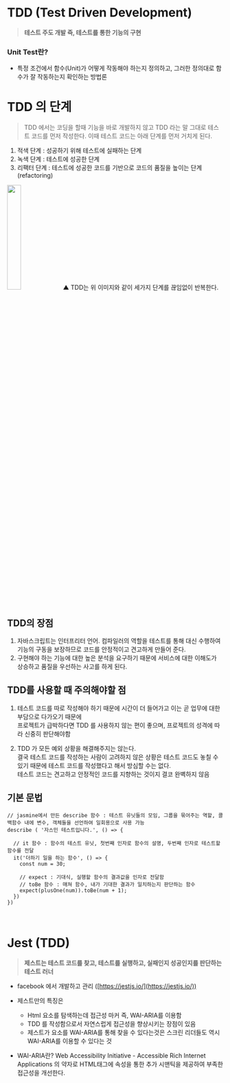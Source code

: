 # TDD (Test Driven Development)

> **테스트 주도 개발 즉, 테스트를 통한 기능의 구현**

### Unit Test란?

- 특정 조건에서 함수(Unit)가 어떻게 작동해야 하는지 정의하고, 그러한 정의대로 함수가 잘 작동하는지 확인하는 방법론

# TDD 의 단계

> TDD 에서는 코딩을 할때 기능을 바로 개발하지 않고 TDD 라는 말 그대로 테스트 코드를 먼저 작성한다. 이때 테스트 코드는 아래 단계를 먼저 거치게 된다.

1. 적색 단계 : 성공하기 위해 테스트에 실패하는 단계
2. 녹색 단계 : 테스트에 성공한 단계
3. 리팩터 단계 : 테스트에 성공한 코드를 기반으로 코드의 품질을 높이는 단계 (refactoring)

<img src="https://user-images.githubusercontent.com/112460430/204746121-7475038d-082e-4ea0-a1f9-d618a3f698bd.png" width="25%">
▲ TDD는 위 이미지와 같이 세가지 단계를 끊임없이 반복한다.

## TDD의 장점

1. 자바스크립트는 인터프리터 언어. 컴파일러의 역할을 테스트를 통해 대신 수행하여 기능의 구동을 보장하므로 코드를 안정적이고 견고하게 만들어 준다.
2. 구현해야 하는 기능에 대한 높은 분석을 요구하기 때문에 서비스에 대한 이해도가 상승하고 품질을 우선하는 사고를 하게 된다.


## TDD를 사용할 때 주의해야할 점

1. 테스트 코드를 따로 작성해야 하기 때문에 시간이 더 들어가고 이는 곧 업무에 대한 부담으로 다가오기 때문에 <br>
   프로젝트가 급박하다면 TDD 를 사용하지 않는 편이 좋으며, 프로젝트의 성격에 따라 신중히 판단해야함
    
2. TDD 가 모든 예외 상황을 해결해주지는 않는다.  <br>
   결국 테스트 코드를 작성하는 사람이 고려하지 않은 상황은 테스트 코드도 놓칠 수 있기 때문에 테스트 코드를 작성했다고 해서 방심할 수는 없다.  <br>
   테스트 코드는 견고하고 안정적인 코드를 지향하는 것이지 결코 완벽하지 않음

## 기본 문법

``` 
// jasmine에서 만든 describe 함수 : 테스트 유닛들의 모임, 그룹을 묶어주는 역할, 콜백함수 내에 변수, 객체들을 선언하여 일회용으로 사용 가능
describe ( '자스민 테스트입니다.', () => {
  
  // it 함수 : 함수의 테스트 유닛, 첫번째 인자로 함수의 설명, 두번째 인자로 테스트할 함수를 전달
  it('더하기 일을 하는 함수', () => {
    const num = 30;
    
    // expect : 기대식, 실행할 함수의 결과값을 인자로 전달함
    // toBe 함수 : 매쳐 함수, 내가 기대한 결과가 일치하는지 판단하는 함수
    expect(plusOne(num)).toBe(num + 1);
  })
})
```

<br>

# Jest (TDD)

> **제스트는 테스트 코드를 찾고, 테스트를 실행하고, 실패인지 성공인지를 판단하는 테스트 러너**
- facebook 에서 개발하고 관리 ([https://jestjs.io/](https://jestjs.io/))
- 제스트만의 특징은
  - Html 요소를 탐색하는데 접근성 마커 즉, WAI-ARIA를 이용함 
  - TDD 를 작성함으로서 자연스럽게 접근성을 향상시키는 장점이 있음
  - 제스트가 요소를 WAI-ARIA를 통해 찾을 수 있다는것은 스크린 리더들도 역시 WAI-ARIA를 이용할 수 있다는 것

- WAI-ARIA란?
  Web Accessibility Initiative - Accessible Rich Internet Applications 의 약자로 HTML태그에 속성을 통한 추가 시맨틱을 제공하여 부족한 접근성을 개선한다.
  

